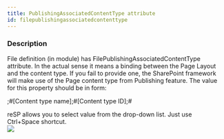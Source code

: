 ```yaml
---
title: PublishingAssociatedContentType attribute
id: filepublishingassociatedcontenttype
---
```


### Description
File definition (in module) has FilePublishingAssociatedContentType attribute. In the actual sense it means a binding between the Page Layout and the content type. If you fail to provide one, the SharePoint framework will make use of the Page content type from Publishing feature. The value for this property should be in form: 

;#[Content type name];#[Content type ID];#

reSP allows you to select value from the drop-down list.
Just use Ctrl+Space shortcut.
<br/>
![](/assets/resp/code-completion/FilePublishingAssociatedContentType.gif)



